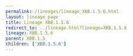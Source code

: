 ```yaml
---
permalink: /lineages/lineage_XBB.1.5.6.html
layout: lineage_page
title: Lineage XBB.1.5.6
redirect_to: ../lineage.html?lineage=XBB.1.5.6
lineage: XBB.1.5.6
parent: XBB.1.5
children: ['XBB.1.5.6']
---
```

